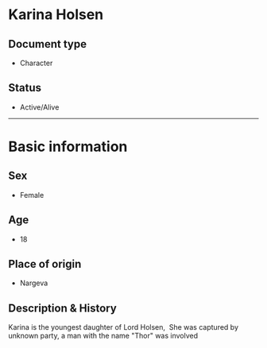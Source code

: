 # Karina Holsen

## Document type

 - Character

## Status

 - Active/Alive

---

# Basic information

## Sex

 - Female

## Age

 - 18

## Place of origin

 - Nargeva

## Description & History

Karina is the youngest daughter of Lord Holsen,&nbsp; She was captured by unknown party, a man with the name "Thor" was involved&nbsp;
